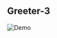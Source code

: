 ## Greeter-3


  

![Demo](https://mohan-chinnappan-n.github.io/books/lx/chap-15/img/lex-component-build-2.gif)
